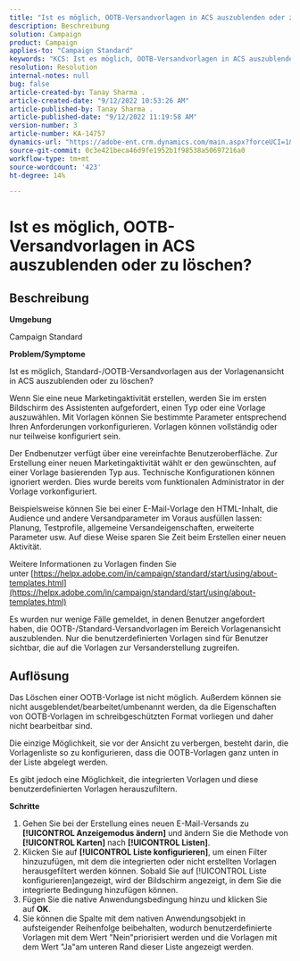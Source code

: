 ```yaml
---
title: "Ist es möglich, OOTB-Versandvorlagen in ACS auszublenden oder zu löschen?"
description: Beschreibung
solution: Campaign
product: Campaign
applies-to: "Campaign Standard"
keywords: "KCS: Ist es möglich, OOTB-Versandvorlagen in ACS auszublenden oder zu löschen?"
resolution: Resolution
internal-notes: null
bug: false
article-created-by: Tanay Sharma .
article-created-date: "9/12/2022 10:53:26 AM"
article-published-by: Tanay Sharma .
article-published-date: "9/12/2022 11:19:58 AM"
version-number: 3
article-number: KA-14757
dynamics-url: "https://adobe-ent.crm.dynamics.com/main.aspx?forceUCI=1&pagetype=entityrecord&etn=knowledgearticle&id=2a24841c-8932-ed11-9db1-002248086735"
source-git-commit: 0c3e421beca46d9fe1952b1f98538a50697216a0
workflow-type: tm+mt
source-wordcount: '423'
ht-degree: 14%

---
```


# Ist es möglich, OOTB-Versandvorlagen in ACS auszublenden oder zu löschen?

## Beschreibung


<b>Umgebung</b>

Campaign Standard



<b>Problem/Symptome</b>

Ist es möglich, Standard-/OOTB-Versandvorlagen aus der Vorlagenansicht in ACS auszublenden oder zu löschen?



Wenn Sie eine neue Marketingaktivität erstellen, werden Sie im ersten Bildschirm des Assistenten aufgefordert, einen Typ oder eine Vorlage auszuwählen. Mit Vorlagen können Sie bestimmte Parameter entsprechend Ihren Anforderungen vorkonfigurieren. Vorlagen können vollständig oder nur teilweise konfiguriert sein.

Der Endbenutzer verfügt über eine vereinfachte Benutzeroberfläche. Zur Erstellung einer neuen Marketingaktivität wählt er den gewünschten, auf einer Vorlage basierenden Typ aus. Technische Konfigurationen können ignoriert werden. Dies wurde bereits vom funktionalen Administrator in der Vorlage vorkonfiguriert.

Beispielsweise können Sie bei einer E-Mail-Vorlage den HTML-Inhalt, die Audience und andere Versandparameter im Voraus ausfüllen lassen: Planung, Testprofile, allgemeine Versandeigenschaften, erweiterte Parameter usw. Auf diese Weise sparen Sie Zeit beim Erstellen einer neuen Aktivität.

Weitere Informationen zu Vorlagen finden Sie unter [https://helpx.adobe.com/in/campaign/standard/start/using/about-templates.html](https://helpx.adobe.com/in/campaign/standard/start/using/about-templates.html)

Es wurden nur wenige Fälle gemeldet, in denen Benutzer angefordert haben, die OOTB-/Standard-Versandvorlagen im Bereich Vorlagenansicht auszublenden. Nur die benutzerdefinierten Vorlagen sind für Benutzer sichtbar, die auf die Vorlagen zur Versanderstellung zugreifen.






## Auflösung


Das Löschen einer OOTB-Vorlage ist nicht möglich. Außerdem können sie nicht ausgeblendet/bearbeitet/umbenannt werden, da die Eigenschaften von OOTB-Vorlagen im schreibgeschützten Format vorliegen und daher nicht bearbeitbar sind.

Die einzige Möglichkeit, sie vor der Ansicht zu verbergen, besteht darin, die Vorlagenliste so zu konfigurieren, dass die OOTB-Vorlagen ganz unten in der Liste abgelegt werden.

Es gibt jedoch eine Möglichkeit, die integrierten Vorlagen und diese benutzerdefinierten Vorlagen herauszufiltern.

<b>Schritte</b>

1. Gehen Sie bei der Erstellung eines neuen E-Mail-Versands zu <b>[!UICONTROL Anzeigemodus ändern]</b> und ändern Sie die Methode von <b>[!UICONTROL Karten]</b> nach <b>[!UICONTROL Listen]</b>.
2. Klicken Sie auf <b>[!UICONTROL Liste konfigurieren]</b>, um einen Filter hinzuzufügen, mit dem die integrierten oder nicht erstellten Vorlagen herausgefiltert werden können. Sobald Sie auf [!UICONTROL Liste konfigurieren]angezeigt, wird der Bildschirm angezeigt, in dem Sie die integrierte Bedingung hinzufügen können.
3. Fügen Sie die native Anwendungsbedingung hinzu und klicken Sie auf <b>OK</b>.
4. Sie können die Spalte mit dem nativen Anwendungsobjekt in aufsteigender Reihenfolge beibehalten, wodurch benutzerdefinierte Vorlagen mit dem Wert &quot;Nein&quot;priorisiert werden und die Vorlagen mit dem Wert &quot;Ja&quot;am unteren Rand dieser Liste angezeigt werden.

